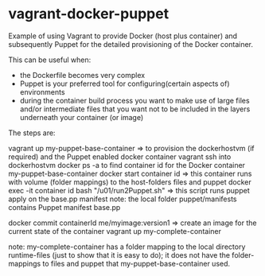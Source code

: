 # vagrant-docker-puppet
Example of using Vagrant to provide Docker (host plus container) and subsequently Puppet for the detailed provisioning of the Docker container.

This can be useful when:
* the Dockerfile becomes very complex 
* Puppet is your preferred tool for configuring(certain aspects of)  environments
* during the container build process you want to make use of large files and/or intermediate files that you want not to be included in the layers underneath your container (or image)

The steps are:

vagrant up my-puppet-base-container => to provision the dockerhostvm (if required) and the Puppet enabled docker container
vagrant ssh into dockerhostvm 
docker ps -a  to find container id for the Docker container my-puppet-base-container
docker start container id  => this container runs with volume (folder mappings) to the host-folders files and puppet
docker exec -it container id bash "/u01/run2Puppet.sh" => this script runs puppet apply on the base.pp manifest 
note: the local folder puppet/manifests contains Puppet manifest base.pp

docker commit containerId  me/myimage:version1 => create an image for the current state of the container
vagrant up my-complete-container 

note: my-complete-container has a folder mapping to the local directory runtime-files (just to show that it is easy to do); it does not have the folder-mappings to files and puppet that my-puppet-base-container used.

